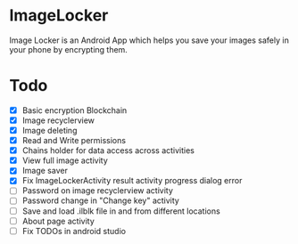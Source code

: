 # ImageLocker
Image Locker is an Android App which helps you save your images safely in your phone by encrypting them.

# Todo
- [x] Basic encryption Blockchain
- [x] Image recyclerview
- [x] Image deleting
- [x] Read and Write permissions
- [x] Chains holder for data access across activities
- [x] View full image activity
- [x] Image saver 
- [x] Fix ImageLockerActivity result activity progress dialog error
- [ ] Password on image recyclerview activity
- [ ] Password change in "Change key" activity
- [ ] Save and load .ilblk file in and from different locations
- [ ] About page activity
- [ ] Fix TODOs in android studio